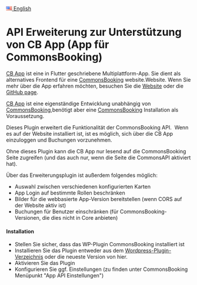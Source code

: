[![English](data:image/png;base64,iVBORw0KGgoAAAANSUhEUgAAABAAAAALCAMAAABBPP0LAAAAmVBMVEViZsViZMJiYrf9gnL8eWrlYkjgYkjZYkj8/PujwPybvPz4+PetraBEgfo+fvo3efkydfkqcvj8Y2T8UlL8Q0P8MzP9k4Hz8/Lu7u4DdPj9/VrKysI9fPoDc/EAZ7z7IiLHYkjp6ekCcOTk5OIASbfY/v21takAJrT5Dg6sYkjc3Nn94t2RkYD+y8KeYkjs/v7l5fz0dF22YkjWvcOLAAAAgElEQVR4AR2KNULFQBgGZ5J13KGGKvc/Cw1uPe62eb9+Jr1EUBFHSgxxjP2Eca6AfUSfVlUfBvm1Ui1bqafctqMndNkXpb01h5TLx4b6TIXgwOCHfjv+/Pz+5vPRw7txGWT2h6yO0/GaYltIp5PT1dEpLNPL/SdWjYjAAZtvRPgHJX4Xio+DSrkAAAAASUVORK5CYII=) English](https://github.com/printpagestopdf/api-for-cb-app)

# API Erweiterung zur Unterstützung von CB App (App für CommonsBooking)

[CB App](https://printpagestopdf.github.io/cb_app/) ist eine in Flutter geschriebene Multiplattform-App. Sie dient als alternatives Frontend für eine [CommonsBooking](https://commonsbooking.org/) website.Website. Wenn Sie mehr über die App erfahren möchten, besuchen Sie die [Website](https://printpagestopdf.github.io/cb_app/) oder die [GitHub page](https://github.com/printpagestopdf/cb_app).

[CB App](https://printpagestopdf.github.io/cb_app/) ist eine eigenständige Entwicklung unabhängig von [CommonsBooking](https://commonsbooking.org/),benötigt aber eine [CommonsBooking](https://wordpress.org/plugins/commonsbooking/) Installation als Voraussetzung.

Dieses Plugin erweitert die Funktionalität der CommonsBooking API.  Wenn es auf der Website installiert ist, ist es möglich, sich über die CB App einzuloggen und Buchungen vorzunehmen.

Ohne dieses Plugin kann die CB App nur lesend auf die CommonsBooking Seite zugreifen (und das auch nur, wenn die Seite die CommonsAPI aktiviert hat).

Über das Erweiterungsplugin ist außerdem folgendes möglich:

- Auswahl zwischen verschiedenen konfigurierten Karten
- App Login auf bestimmte Rollen beschränken
- Bilder für die webbasierte App-Version bereitstellen (wenn CORS auf der Website aktiv ist)
- Buchungen für Benutzer einschränken (für CommonsBooking-Versionen, die dies nicht in Core anbieten)

#### **Installation**

- Stellen Sie sicher, dass das WP-Plugin CommonsBooking installiert ist
- Installieren Sie das Plugin entweder aus dem [Wordpress-Plugin-Verzeichnis](https://wordpress.org/plugins/api-for-cb-app/) oder die neueste Version von hier.
- Aktivieren Sie das Plugin
- Konfigurieren Sie ggf. Einstellungen (zu finden unter CommonsBooking Menüpunkt "App API Einstellungen")
